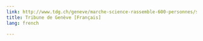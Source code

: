 ```yaml
---
link: http://www.tdg.ch/geneve/marche-science-rassemble-600-personnes/story/19952832
title: Tribune de Genève [Français]
lang: french

---
```

